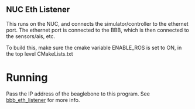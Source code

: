 ## NUC Eth Listener
This runs on the NUC, and connects the simulator/controller to the ethernet port.
The ethernet port is connected to the BBB, which is then connected to the sensors/ais, etc.

To build this, make sure the cmake variable ENABLE_ROS
is set to ON, in the top level CMakeLists.txt

# Running
Pass the IP address of the beaglebone to this program.
See [bbb_eth_listener](../bbb_eth_listener/README.md) for more info.
